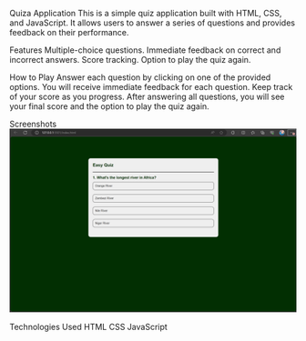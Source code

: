 Quiza Application
This is a simple quiz application built with HTML, CSS, and JavaScript. It allows users to answer a series of questions and provides feedback on their performance.

Features
Multiple-choice questions.
Immediate feedback on correct and incorrect answers.
Score tracking.
Option to play the quiz again.

How to Play
Answer each question by clicking on one of the provided options.
You will receive immediate feedback for each question.
Keep track of your score as you progress.
After answering all questions, you will see your final score and the option to play the quiz again.


Screenshots
![Quiza Screenshot](./images/Quiza%20Screenshot.png)

Technologies Used
HTML
CSS
JavaScript

